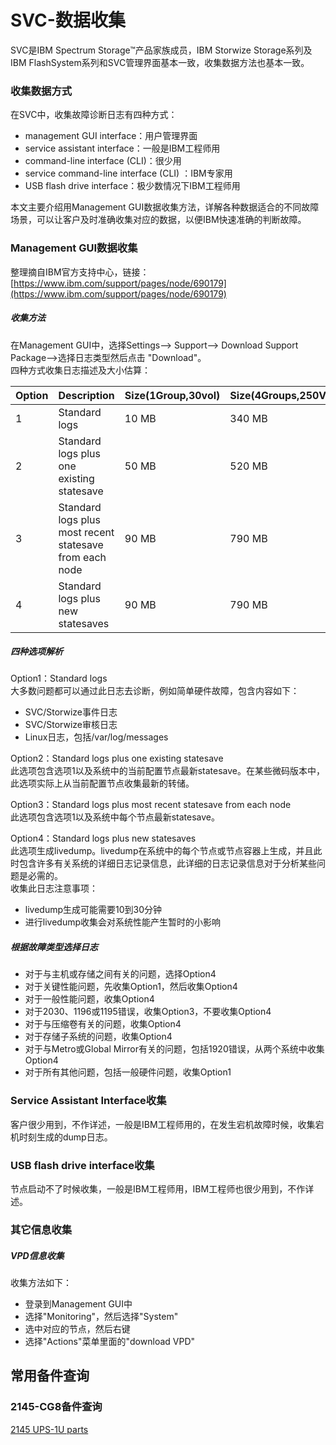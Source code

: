 # SVC-数据收集
SVC是IBM Spectrum Storage™产品家族成员，IBM Storwize Storage系列及IBM FlashSystem系列和SVC管理界面基本一致，收集数据方法也基本一致。

### 收集数据方式
在SVC中，收集故障诊断日志有四种方式：
- management GUI interface：用户管理界面
- service assistant  interface：一般是IBM工程师用
- command-line interface (CLI)：很少用
- service command-line interface (CLI) ：IBM专家用
- USB flash drive interface：极少数情况下IBM工程师用

本文主要介绍用Management GUI数据收集方法，详解各种数据适合的不同故障场景，可以让客户及时准确收集对应的数据，以便IBM快速准确的判断故障。

### Management GUI数据收集
整理摘自IBM官方支持中心，链接：[https://www.ibm.com/support/pages/node/690179](https://www.ibm.com/support/pages/node/690179)
##### 收集方法
在Management GUI中，选择Settings--> Support--> Download Support Package-->选择日志类型然后点击 "Download"。     
四种方式收集日志描述及大小估算：   

Option|Description|Size(1Group,30vol)|Size(4Groups,250Vol)
:---|:---|:---|:---
1|Standard logs|10 MB|340 MB
2|Standard logs plus one existing statesave|50 MB|520 MB
3|Standard logs plus most recent statesave from each node|90 MB|790 MB
4|Standard logs plus new statesaves|90 MB|790 MB

##### 四种选项解析
Option1：Standard logs   
大多数问题都可以通过此日志去诊断，例如简单硬件故障，包含内容如下：
- SVC/Storwize事件日志
- SVC/Storwize审核日志
- Linux日志，包括/var/log/messages

Option2：Standard logs plus one existing statesave     
此选项包含选项1以及系统中的当前配置节点最新statesave。在某些微码版本中，此选项实际上从当前配置节点收集最新的转储。

Option3：Standard logs plus most recent statesave from each node      
此选项包含选项1以及系统中每个节点最新statesave。

Option4：Standard logs plus new statesaves    
此选项生成livedump。livedump在系统中的每个节点或节点容器上生成，并且此时包含许多有关系统的详细日志记录信息，此详细的日志记录信息对于分析某些问题是必需的。       
收集此日志注意事项：
- livedump生成可能需要10到30分钟
- 进行livedump收集会对系统性能产生暂时的小影响

##### 根据故障类型选择日志
- 对于与主机或存储之间有关的问题，选择Option4
- 对于关键性能问题，先收集Option1，然后收集Option4
- 对于一般性能问题，收集Option4
- 对于2030、1196或1195错误，收集Option3，不要收集Option4
- 对于与压缩卷有关的问题，收集Option4
- 对于存储子系统的问题，收集Option4
- 对于与Metro或Global Mirror有关的问题，包括1920错误，从两个系统中收集Option4
- 对于所有其他问题，包括一般硬件问题，收集Option1

### Service Assistant Interface收集
客户很少用到，不作详述，一般是IBM工程师用的，在发生宕机故障时候，收集宕机时刻生成的dump日志。

### USB flash drive interface收集
节点启动不了时候收集，一般是IBM工程师用，IBM工程师也很少用到，不作详述。
### 其它信息收集
##### VPD信息收集
收集方法如下：
- 登录到Management GUI中
- 选择"Monitoring"，然后选择"System"
- 选中对应的节点，然后右键
- 选择"Actions"菜单里面的"download VPD"

## 常用备件查询
### 2145-CG8备件查询
[2145 UPS-1U parts](https://www.ibm.com/docs/en/sanvolumecontroller/7.8.x?topic=listing-2145-ups-1u-parts)
